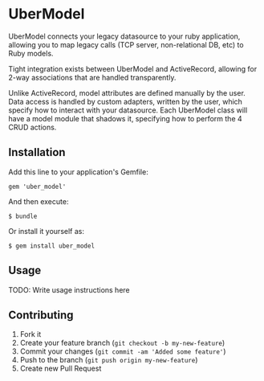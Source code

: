 # UberModel

UberModel connects your legacy datasource to your ruby application, allowing
you to map legacy calls (TCP server, non-relational DB, etc) to Ruby models.

Tight integration exists between UberModel and ActiveRecord, allowing for
2-way associations that are handled transparently.

Unlike ActiveRecord, model attributes are defined manually by the user.  Data
access is handled by custom adapters, written by the user, which specify how to
interact with your datasource.  Each UberModel class will have a model module
that shadows it, specifying how to perform the 4 CRUD actions.

## Installation

Add this line to your application's Gemfile:

    gem 'uber_model'

And then execute:

    $ bundle

Or install it yourself as:

    $ gem install uber_model

## Usage

TODO: Write usage instructions here

## Contributing

1. Fork it
2. Create your feature branch (`git checkout -b my-new-feature`)
3. Commit your changes (`git commit -am 'Added some feature'`)
4. Push to the branch (`git push origin my-new-feature`)
5. Create new Pull Request
